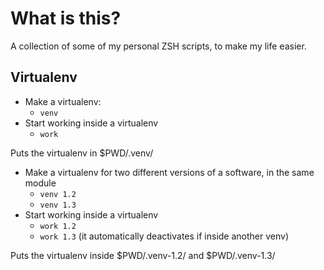 What is this?
=============

A collection of some of my personal ZSH scripts, to make my life easier.


Virtualenv
----------

- Make a virtualenv:
    - ```venv```
- Start working inside a virtualenv
    - ```work```

Puts the virtualenv in $PWD/.venv/

- Make a virtualenv for two different versions of a software, in the same module
    - ```venv 1.2```
    - ```venv 1.3```
- Start working inside a virtualenv
    - ```work 1.2```
    - ```work 1.3``` (it automatically deactivates if inside another venv)

Puts the virtualenv inside $PWD/.venv-1.2/ and $PWD/.venv-1.3/
